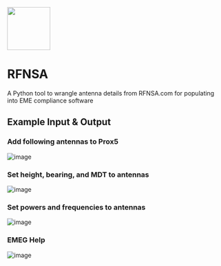 <img src="https://user-images.githubusercontent.com/45975234/235141428-91ee5bfb-5b94-4f8d-a2db-a92a0f024d25.png" height="100" >

# RFNSA

A Python tool to wrangle antenna details from RFNSA.com for populating into EME compliance software 


## Example Input & Output

### Add following antennas to Prox5

![image](https://user-images.githubusercontent.com/45975234/235357081-7659d954-c14f-4359-8595-09ff0bddc910.png)

### Set height, bearing, and MDT to antennas 

![image](https://user-images.githubusercontent.com/45975234/235357142-915ef181-5a49-4ebf-9588-e2342f3d7aed.png)

### Set powers and frequencies to antennas 

![image](https://user-images.githubusercontent.com/45975234/235357560-e4df1854-674f-4018-a56e-0e08450a3c61.png)

### EMEG Help

![image](https://user-images.githubusercontent.com/45975234/235357476-b94a69d0-3337-4a54-8383-859dd0f647f8.png)
